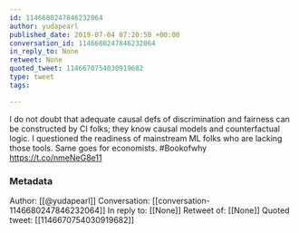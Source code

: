```yaml
---
id: 1146680247846232064
author: yudapearl
published_date: 2019-07-04 07:20:50 +00:00
conversation_id: 1146680247846232064
in_reply_to: None
retweet: None
quoted_tweet: 1146670754030919682
type: tweet
tags:

---
```


I do not doubt that adequate causal defs of discrimination and fairness can be constructed by CI folks; they know causal models and counterfactual logic. I questioned the readiness of mainstream ML folks who are lacking those tools. Same goes for economists. #Bookofwhy https://t.co/nmeNeG8e11

### Metadata

Author: [[@yudapearl]]
Conversation: [[conversation-1146680247846232064]]
In reply to: [[None]]
Retweet of: [[None]]
Quoted tweet: [[1146670754030919682]]
